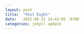 ```yaml
---
layout: post
title:  "Post Eight"
date:   2022-06-22 14:42:05 -0700
categories: jekyll update
---
```


